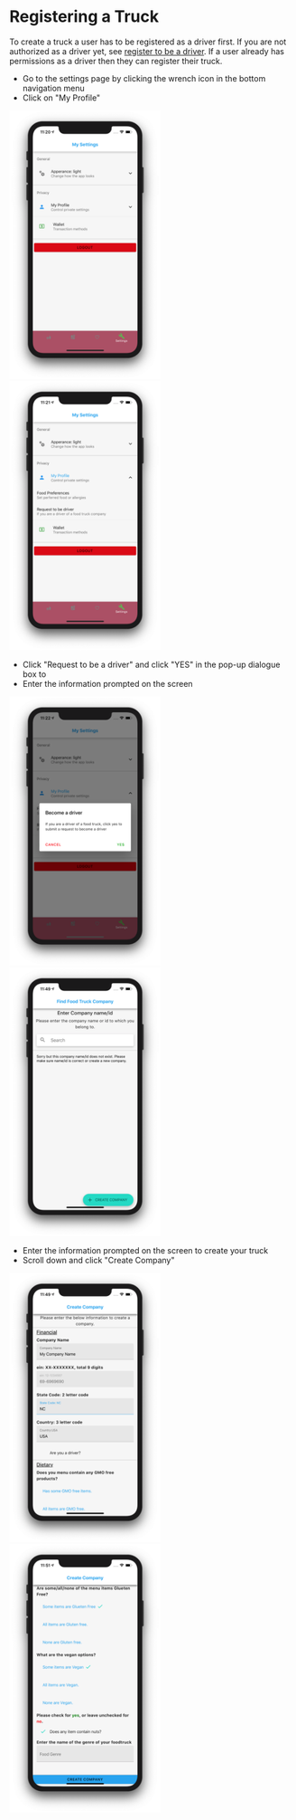 # Registering a Truck

To create a truck a user has to be registered as a driver first. If you are not authorized as a driver yet, see [register to be a driver](https://foodmobiledocs.readthedocs.io/en/latest/user_docs/driver_reg/).  If a user already has permissions as a driver then they can register their truck.

- Go to the settings page by clicking the wrench icon in the bottom navigation menu
- Click on "My Profile" 

<img src="https://raw.githubusercontent.com/FoodMobile/Docs/master/docs/user_docs_images/settings.png" heigth="475" width="267.5">
<img src="https://raw.githubusercontent.com/FoodMobile/Docs/master/docs/user_docs_images/settings_ext.png" heigth="475" width="267.5">

- Click "Request to be a driver" and click "YES" in the pop-up dialogue box to 
- Enter the information prompted on the screen

<img src="https://raw.githubusercontent.com/FoodMobile/Docs/master/docs/user_docs_images/create_truck_confirm.PNG" heigth="475" width="267.5">
<img src="https://raw.githubusercontent.com/FoodMobile/Docs/master/docs/user_docs_images/create_truck2.png" heigth="475" width="267.5">

- Enter the information prompted on the screen to create your truck
- Scroll down and click "Create Company"

<img src="https://raw.githubusercontent.com/FoodMobile/Docs/master/docs/user_docs_images/create_truck_info.png" heigth="475" width="267.5">
<img src="https://raw.githubusercontent.com/FoodMobile/Docs/master/docs/user_docs_images/create_truck3.png" heigth="475" width="267.5">
